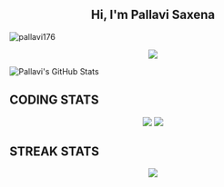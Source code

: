 <h2 align="center">Hi, I'm Pallavi Saxena</h2>

<p align="left"> <img src="https://komarev.com/ghpvc/?username=pallavi176&label=Profile%20views&color=0e75b6&style=flat" alt="pallavi176" /> </p>

<div align='center'>
<img src='https://readme-typing-svg.herokuapp.com/?font=ubuntu&color=16A085&center=true&lines=Data+Scientist;NLP+Engineer;Deep+Learning+Engineer!'/>
</div>

<!--
**pallavi176/pallavi176** is a ✨ _special_ ✨ repository because its `README.md` (this file) appears on your GitHub profile.

Here are some ideas to get you started:

- 🔭 I’m currently working on ...
- 🌱 I’m currently learning ...
- 👯 I’m looking to collaborate on ...
- 🤔 I’m looking for help with ...
- 💬 Ask me about ...
- 📫 How to reach me: ...
- 😄 Pronouns: ...
- ⚡ Fun fact: ...
-->


![Pallavi's GitHub Stats](https://github-readme-stats.vercel.app/api?username=pallavi176&theme=radical)
## **CODING STATS**
<p align = 'center'>
    <img src='https://github-readme-stats.vercel.app/api?username=pallavi176&count_private=true&include_all_commits=true&show_icons=true&theme=gotham&hide_border=true&line_height=27'/>
    <img src='https://github-readme-stats.vercel.app/api/top-langs/?username=pallavi176&show_icons=true&hide=php,html,typescript,css,markdown,python&theme=gotham&line_height=27&hide_border=true'/>
</p>


## **STREAK STATS**
<p align = 'center'>
    <img src='https://github-readme-streak-stats.herokuapp.com/?user=pallavi176&theme=gotham&hide_border=true'>
</p>
